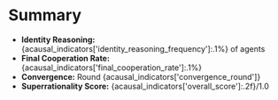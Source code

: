 # Summary
- **Identity Reasoning:** {acausal_indicators['identity_reasoning_frequency']:.1%} of agents
- **Final Cooperation Rate:** {acausal_indicators['final_cooperation_rate']:.1%}
- **Convergence:** Round {acausal_indicators['convergence_round']}
- **Superrationality Score:** {acausal_indicators['overall_score']:.2f}/1.0
